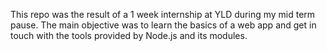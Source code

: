This repo was the result of a 1 week internship at YLD during my mid term pause.
The main objective was to learn the basics of a web app and get in touch with the tools provided by Node.js and its modules.
